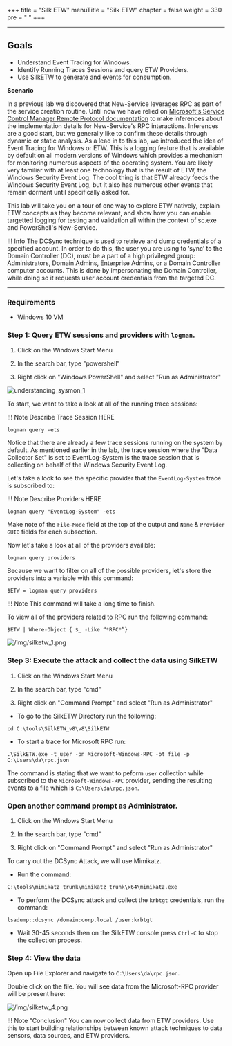 +++
title = "Silk ETW"
menuTitle = "Silk ETW"
chapter = false
weight = 330
pre = "<i class='fab fa-leanpub'></i> "
+++

---
## Goals

* Understand Event Tracing for Windows.
* Identify Running Traces Sessions and query ETW Providers.
* Use SilkETW to generate and events for consumption. 

__Scenario__

In a previous lab we discovered that New-Service leverages RPC as part of the service creation routine. Until now we have relied on [Microsoft's Service Control Manager Remote Protocol documentation](https://docs.microsoft.com/en-us/openspecs/windows_protocols/ms-scmr/705b624a-13de-43cc-b8a2-99573da3635f) to make inferences about the implementation details for New-Service's RPC interactions. Inferences are a good start, but we generally like to confirm these details through dynamic or static analysis. As a lead in to this lab, we introduced the idea of Event Tracing for Windows or ETW. This is a logging feature that is available by default on all modern versions of Windows which provides a mechanism for monitoring numerous aspects of the operating system. You are likely very familiar with at least one technology that is the result of ETW, the Windows Security Event Log. The cool thing is that ETW already feeds the Windows Security Event Log, but it also has numerous other events that remain dormant until specifically asked for.

This lab will take you on a tour of one way to explore ETW natively, explain ETW concepts as they become relevant, and show how you can enable targetted logging for testing and validation all within the context of sc.exe and PowerShell's New-Service.

!!! Info
    The DCSync technique is used to retrieve and dump credentials of a specified account. In order to do this, the user you are using to ‘sync’ to the Domain Controller (DC), must be a part of a high privileged group: Administrators, Domain Admins, Enterprise Admins, or a Domain Controller computer accounts. This is done by impersonating the Domain Controller, while doing so it requests user account credentials from the targeted DC.

___
### Requirements
- Windows 10 VM

### Step 1: Query ETW sessions and providers with `logman`.
1. Click on the Windows Start Menu

2. In the search bar, type "powershell"

3. Right click on "Windows PowerShell" and select "Run as Administrator"

![understanding_sysmon_1](/img/understanding_sysmon_1.png)

To start, we want to take a look at all of the running trace sessions: 

!!! Note
    Describe Trace Session HERE
    
```
logman query -ets
```

Notice that there are already a few trace sessions running on the system by default. As mentioned earlier in the lab, the trace session where the "Data Collector Set" is set to EventLog-System is the trace session that is collecting on behalf of the Windows Security Event Log.

Let's take a look to see the specific provider that the `EventLog-System` trace is subscribed to:


!!! Note
    Describe Providers HERE
    
```
logman query "EventLog-System" -ets
```

Make note of the `File-Mode` field at the top of the output and `Name` & `Provider GUID` fields for each subsection. 

Now let's take a look at all of the providers availible: 
```
logman query providers
```

Because we want to filter on all of the possible providers, let's store the providers into a variable with this command:
```
$ETW = logman query providers
```

!!! Note
    This command will take a long time to finish.

To view all of the providers related to RPC run the following command:
```
$ETW | Where-Object { $_ -Like “*RPC*”}
```

![/img/silketw_1.png](/img/silketw_1.png)

### Step 3: Execute the attack and collect the data using SilkETW

1. Click on the Windows Start Menu

2. In the search bar, type "cmd"

3. Right click on "Command Prompt" and select "Run as Administrator"

- To go to the SilkETW Directory run the following: 
```
cd C:\tools\SilkETW_v8\v8\SilkETW
```

- To start a trace for Microsoft RPC run: 
```
.\SilkETW.exe -t user -pn Microsoft-Windows-RPC -ot file -p C:\Users\da\rpc.json
```

The command is stating that we want to peform `user` collection while subscribed to the `Microsoft-Windows-RPC` provider, sending the resulting events to a file which is `C:\Users\da\rpc.json`.

### Open another command prompt as Administrator.

1. Click on the Windows Start Menu

2. In the search bar, type "cmd"

3. Right click on "Command Prompt" and select "Run as Administrator"

To carry out the DCSync Attack, we will use Mimikatz.

- Run the command: 
```
C:\tools\mimikatz_trunk\mimikatz_trunk\x64\mimikatz.exe
```

- To perform the DCSync attack and collect the `krbtgt` credentials, run the command: 
```
lsadump::dcsync /domain:corp.local /user:krbtgt
```

- Wait 30-45 seconds then on the SilkETW console press `Ctrl-C` to stop the collection process. 


### Step 4: View the data
Open up File Explorer and navigate to `C:\Users\da\rpc.json`.

Double click on the file. You will see data from the Microsoft-RPC provider will be present here: 

![/img/silketw_4.png](/img/silketw_4.png)


!!! Note "Conclusion"
    You can now collect data from ETW providers. Use this to start building relationships between known attack techniques to data sensors, data sources, and ETW providers.
